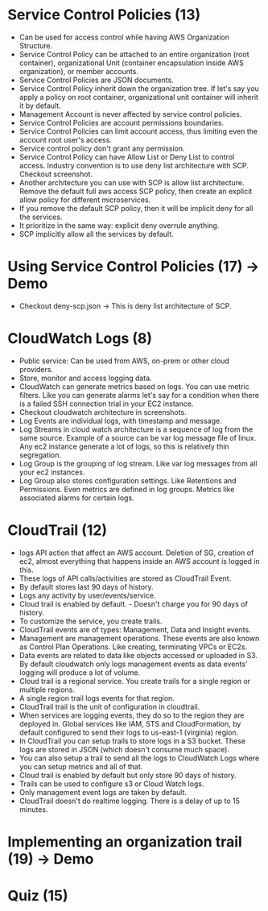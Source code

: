 # Service Control Policies (13)
- Can be used for access control while having AWS Organization Structure.
- Service Control Policy can be attached to an entire organization (root container), organizational Unit (container encapsulation inside AWS organization), or member accounts.
- Service Control Policies are JSON documents.
- Service Control Policy inherit down the organization tree. If let's say you apply a policy on root container, organizational unit container will inherit it by default.
- Management Account is never affected by service control policies.
- Service Control Policies are account permissions boundaries.
- Service Control Policies can limit account access, thus limiting even the account root user's access.
- Service control policy don't grant any permission.
- Service Control Policy can have Allow List or Deny List to control access. Industry convention is to use deny list architecture with SCP. Checkout screenshot.
- Another architecture you can use with SCP is allow list architecture. Remove the default full aws access SCP policy, then create an explicit allow policy for different microservices.
- If you remove the default SCP policy, then it will be implicit deny for all the services.
- It prioritize in the same way: explicit deny overrule anything.
- SCP implicitly allow all the services by default. 


# Using Service Control Policies (17) -> Demo
- Checkout deny-scp.json -> This is deny list architecture of SCP.

# CloudWatch Logs (8)
- Public service: Can be used from AWS, on-prem or other cloud providers.
- Store, monitor and access logging data.
- CloudWatch can generate metrics based on logs. You can use metric filters. Like you can generate alarms let's say for a condition when there is a failed SSH connection trial in your EC2 instance.
- Checkout cloudwatch architecture in screenshots.
- Log Events are individual logs, with timestamp and message.
- Log Streams in cloud watch architecture is a sequence of log from the same source. Example of a source can be var log message file of linux. Any ec2 instance generate a lot of logs, so this is relatively thin segregation.
- Log Group is the grouping of log stream. Like var log messages from all your ec2 instances.
- Log Group also stores configuration settings. Like Retentions and Permissions. Even metrics are defined in log groups. Metrics like associated alarms for certain logs.

# CloudTrail (12)
- logs API action that affect an AWS account. Deletion of SG, creation of ec2, almost everything that happens inside an AWS account is logged in this.
- These logs of API calls/activities are stored as CloudTrail Event.
- By default stores last 90 days of history.
- Logs any activity by user/events/service.
- Cloud trail is enabled by default. - Doesn't charge you for 90 days of history.
- To customize the service, you create trails.
- CloudTrail events are of types: Management, Data and Insight events.
- Management are management operations. These events are also known as Control Plan Operations. Like creating, terminating VPCs or EC2s.
- Data events are related to data like objects accessed or uploaded in S3. By default cloudwatch only logs management events as data events' logging will produce a lot of volume.
- Cloud trail is a regional service. You create trails for a single region or multiple regions.
- A single region trail logs events for that region.
- CloudTrail trail is the unit of configuration in cloudtrail.
- When services are logging events, they do so to the region they are deployed in. Global services like IAM, STS and CloudFormation, by default configured to send their logs to us-east-1 (virginia) region.
- In CloudTrail you can setup trails to store logs in a S3 bucket. These logs are stored in JSON (which doesn't consume much space).
- You can also setup a trail to send all the logs to CloudWatch Logs where you can setup metrics and all of that.
- Cloud trail is enabled by default but only store 90 days of history.
- Trails can be used to configure s3 or Cloud Watch logs.
- Only management event logs are taken by default.
- CloudTrail doesn't do realtime logging. There is a delay of up to 15 minutes.

# Implementing an organization trail (19) -> Demo


# Quiz (15)
